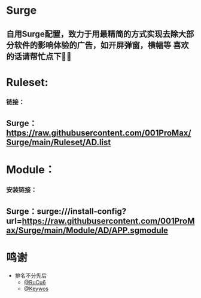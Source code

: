 # Surge
自用Surge配置，致力于用最精简的方式实现去除大部分软件的影响体验的广告，如开屏弹窗，横幅等
喜欢的话请帮忙点下🌟🌟
--
# Ruleset:
### 链接：
Surge：https://raw.githubusercontent.com/001ProMax/Surge/main/Ruleset/AD.list
---
# Module：
### 安装链接：
Surge：surge:///install-config?url=https://raw.githubusercontent.com/001ProMax/Surge/main/Module/AD/APP.sgmodule
---
# 鸣谢
* 排名不分先后
  * [@RuCu6](https://github.com/YikR/QuanX)
  * [@Keywos](https://github.com/Keywos/rule)
